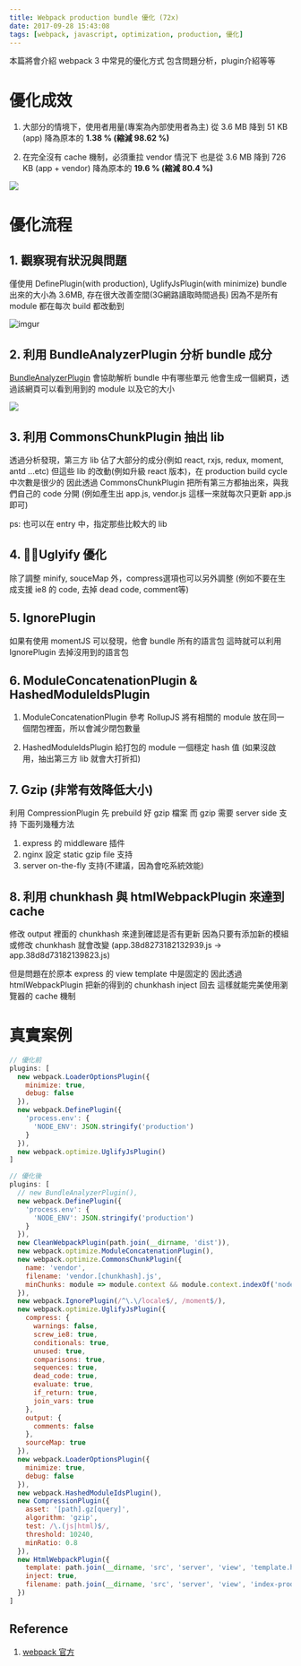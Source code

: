 ```yaml
---
title: Webpack production bundle 優化 (72x)
date: 2017-09-28 15:43:08
tags: [webpack, javascript, optimization, production, 優化]
---
```


本篇將會介紹 webpack 3 中常見的優化方式
包含問題分析，plugin介紹等等

# 優化成效

  1. 大部分的情境下，使用者用量(專案為內部使用者為主)
  從 3.6 MB 降到 51 KB (app)
  降為原本的 **1.38 % (縮減 98.62 %)**

  1. 在完全沒有 cache 機制，必須重拉 vendor 情況下
  也是從 3.6 MB 降到 726 KB (app + vendor)
  降為原本的 **19.6 % (縮減 80.4 %)**

![](https://i.imgur.com/39u6xKz.png)

# 優化流程

## 1. 觀察現有狀況與問題

  僅使用 DefinePlugin(with production), UglifyJsPlugin(with minimize)
  bundle 出來的大小為 3.6MB, 存在很大改善空間(3G網路讀取時間過長)
  因為不是所有 module 都在每次 build 都改動到

  ![imgur](https://i.imgur.com/2cfimJS.png)

## 2. 利用 BundleAnalyzerPlugin 分析 bundle 成分

  [BundleAnalyzerPlugin](https://github.com/th0r/webpack-bundle-analyzer) 會協助解析 bundle 中有哪些單元
  他會生成一個網頁，透過該網頁可以看到用到的 module 以及它的大小

  ![](https://cloud.githubusercontent.com/assets/302213/20628702/93f72404-b338-11e6-92d4-9a365550a701.gif)

## 3. 利用 CommonsChunkPlugin 抽出 lib

  透過分析發現，第三方 lib 佔了大部分的成分(例如 react, rxjs, redux, moment, antd ...etc)
  但這些 lib 的改動(例如升級 react 版本)，在 production build cycle 中次數是很少的
  因此透過 CommonsChunkPlugin 把所有第三方都抽出來，與我們自己的 code 分開
  (例如產生出 app.js, vendor.js 這樣一來就每次只更新 app.js 即可)

  ps: 也可以在 entry 中，指定那些比較大的 lib

## 4. Uglyify 優化

  除了調整 minify, souceMap 外，compress選項也可以另外調整
  (例如不要在生成支援 ie8 的 code, 去掉 dead code, comment等)

## 5. IgnorePlugin

  如果有使用 momentJS 可以發現，他會 bundle 所有的語言包
  這時就可以利用 IgnorePlugin 去掉沒用到的語言包

## 6. ModuleConcatenationPlugin & HashedModuleIdsPlugin

  1. ModuleConcatenationPlugin
  參考 RollupJS 將有相關的 module 放在同一個閉包裡面，所以會減少閉包數量

  1. HashedModuleIdsPlugin
  給打包的 module 一個穩定 hash 值 (如果沒啟用，抽出第三方 lib 就會大打折扣)

## 7. Gzip (非常有效降低大小)

  利用 CompressionPlugin 先 prebuild 好 gzip 檔案
  而 gzip 需要 server side 支持
  下面列幾種方法
  1. express 的 middleware 插件
  1. nginx 設定 static gzip file 支持
  1. server on-the-fly 支持(不建議，因為會吃系統效能)

## 8. 利用 chunkhash 與 htmlWebpackPlugin 來達到 cache

  修改 output 裡面的 chunkhash 來達到確認是否有更新
  因為只要有添加新的模組或修改 chunkhash 就會改變
  (app.38d8273182132939.js -> app.38d8d73182139823.js)

  但是問題在於原本 express 的 view template 中是固定的
  因此透過 htmlWebpackPlugin 把新的得到的 chunkhash inject 回去
  這樣就能完美使用瀏覽器的 cache 機制

# 真實案例

```javascript
// 優化前
plugins: [
  new webpack.LoaderOptionsPlugin({
    minimize: true,
    debug: false
  }),
  new webpack.DefinePlugin({
    'process.env': {
      'NODE_ENV': JSON.stringify('production')
    }
  }),
  new webpack.optimize.UglifyJsPlugin()
]

// 優化後
plugins: [
  // new BundleAnalyzerPlugin(),
  new webpack.DefinePlugin({
    'process.env': {
      'NODE_ENV': JSON.stringify('production')
    }
  }),
  new CleanWebpackPlugin(path.join(__dirname, 'dist')),
  new webpack.optimize.ModuleConcatenationPlugin(),
  new webpack.optimize.CommonsChunkPlugin({
    name: 'vendor',
    filename: 'vendor.[chunkhash].js',
    minChunks: module => module.context && module.context.indexOf('node_modules') >= 0
  }),
  new webpack.IgnorePlugin(/^\.\/locale$/, /moment$/),
  new webpack.optimize.UglifyJsPlugin({
    compress: {
      warnings: false,
      screw_ie8: true,
      conditionals: true,
      unused: true,
      comparisons: true,
      sequences: true,
      dead_code: true,
      evaluate: true,
      if_return: true,
      join_vars: true
    },
    output: {
      comments: false
    },
    sourceMap: true
  }),
  new webpack.LoaderOptionsPlugin({
    minimize: true,
    debug: false
  }),
  new webpack.HashedModuleIdsPlugin(),
  new CompressionPlugin({
    asset: '[path].gz[query]',
    algorithm: 'gzip',
    test: /\.(js|html)$/,
    threshold: 10240,
    minRatio: 0.8
  }),
  new HtmlWebpackPlugin({
    template: path.join(__dirname, 'src', 'server', 'view', 'template.html'),
    inject: true,
    filename: path.join(__dirname, 'src', 'server', 'view', 'index-prod.html')
  })
]
```

## Reference

1. [webpack 官方](https://webpack.js.org/)
